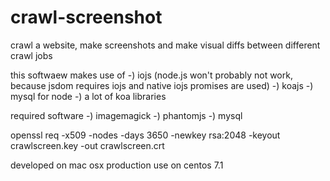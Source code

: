 # crawl-screenshot
crawl a website, make screenshots and make visual diffs between different crawl jobs 

this softwaew makes use of
	-) iojs (node.js won't probably not work, because jsdom requires iojs and native iojs promises are used)
	-) koajs
	-) mysql for node
	-) a lot of koa libraries 
 


required software
	-) imagemagick
	-) phantomjs
	-) mysql

openssl req -x509 -nodes -days 3650 -newkey rsa:2048 -keyout crawlscreen.key -out crawlscreen.crt

developed on mac osx
production use on centos 7.1
